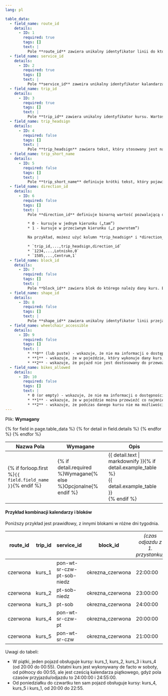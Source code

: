 ```yaml
---
lang: pl

table_data:
  - field_name: route_id
    details:
      - ID: 1
        required: true
        tags: []
        text: |
          Pole **route_id** zawiera unikalny identyfikator linii do której przynależy ten kurs. Wartość ta jest musi być zgodna z plikiem [routes.txt](#routes).
  - field_name: service_id
    details:
      - ID: 2
        required: true
        tags: []
        text: |
          Pole **service_id** zaweira unikalny identyfikator kalandarza, który określa dni w które kurs jest aktywny. Wartość ta musi być zgodna z plikiem [calendar.txt](#calendar) lub [calendar_dates.txt](#calendar_dates).
  - field_name: trip_id
    details:
      - ID: 3
        required: true
        tags: []
        text: |
          Pole **trip_id** zawiera unikalny identyfikator kursu. Wartość ta jest unikatowa w skali pliku.
  - field_name: trip_headsign
    details:
      - ID: 4
        required: false
        tags: []
        text: |
          Pole **trip_headsign** zawiera tekst, który stosowany jest na oznakowaniu w celu określenia celu kursu. Użyj tego pola aby rozóżnić różne schematy kursów w linii. Jeśli tablica kierunkowa zmienia się podczas trwania kursu, możesz nadpisać wartość pola **trip_headsign** definiujac wartości kolumny **stop_headsign** w pliku [stop_times.txt](#stop_times).
  - field_name: trip_short_name
    details:
      - ID: 5
        required: false
        tags: []
        text: |
          Pole **trip_short_name** definiuje krótki tekst, który pojawia się w rozkładach i na tablicach informacyjnych, np. numery pociągów. Jeśli taki system identyfikacji kursów nie jest powszechnie stosowany przez pasażerów, pozostaw to pole puste. Wartość pola **trip_short_name**, jeśli podana, powinna unikatowo identyfikować kurs w każdym dniu; nie powinna być stosowana dla tablic kierunkowych i/lub rozróżnienia kursów pospiesznych od zwykłych.
  - field_name: direction_id
    details:
      - ID: 6
        required: false
        tags: []
        text: |
          Pole **direction_id** definiuje binarną wartość pozwalającą określić kierunek kursu. Kolumna ta jest stosowana w celu rozróżnienia kursów w dwóch kierunkach, ale z tym samym **route_id**. Pole to nie jest stosowane w wytyczaniu trasy — ma wpływ jedynie przy publikowaniu rozkładów całej linii. Nazwy krańców mogą być zdefiniowane za pomocą kolumny **trip_headsign**.

          * 0 - kursuje w jednym kierunku („tam”)
          * 1 - kursuje w przeciwnym kierunku („z powrotem”)

          Na przykład, możesz użyć kolumn *trip_headsign* i *direction_id* w celu przypisania nazwy do kierunku linii. Plik [trips.txt](#trips) może zawierać takie trzy wpisy:

          * `trip_id,...,trip_headsign,direction_id`
          * `1234,...,Lotnisko,0`
          * `1505,...,Centrum,1`
  - field_name: block_id
    details:
      - ID: 7
        required: false
        tags: []
        text: |
          Pole **block_id** zawiera blok do którego należy dany kurs. Blok zawiera jeden lub więcej kursów wykonywanych przez ten sam pojazd, tak, że pasażer może się przesiąść pomiędzy tymi kursami pozostając w pojeździe, definiowanych przez identyfiaktor kalendarza i block_id. Block_id może łączyć kursy z różnymi kalendarzami, tworząc różne bloki w różne dni. (Zobacz [przykład poniżej](#example-showing-blocks-and-service-day))
  - field_name: shape_id
    details:
      - ID: 8
        required: false
        tags: []
        text: |
          Pole **shape_id** zawiera unikalny identyfikator linii przejazdu, wartość ta musi być zgodna z wpisem z pliku [shapes.txt](#shapes). Plik shapes.txt pozwala ustalić, jak powinny być rysowane na mapach trasy przejazdu kursów.
  - field_name: wheelchair_accessible
    details:
      - ID: 9
        required: false
        tags: []
        text: |
          * **0** (lub puste) - wskazuje, że nie ma informacji o dostępności kursu dla osób poruszających się na wózkach inwalidzkich
          * **1** - wskazuje, że w pojeździe, który wykonuje dany kurs, znajduje się miejsce na co najmniej jeden wózek inwalidzki
          * **2** - wskazuje, że pojazd nie jest dostosowany do przewozu osób poruszających się na wózku
  - field_name: bikes_allowed
    details:
      - ID: 10
        required: false
        tags: []
        text: |
          * 0 (or empty) - wskazuje, że nie ma informacji o dostępności przewozu rowerów w danym kursie
          * **1** - wskazuje, że w pojeździe można przewieźć co najmniej jeden rower
          * **2** - wskazuje, że podczas danego kursu nie ma możliwości przewozu rowerów
---
```

Plik: **Wymagany**

<div class="table-wrapper">
  <table class="recommendation">
    <thead>
      <tr>
      <th>Nazwa Pola</th>
      <th>Wymagane</th>
      <th>Opis</th>
      </tr>
    </thead>
    <tbody>
    {% for field in page.table_data %}
      {% for detail in field.details %}
      <tr id="{{ page.slug }}_{{ detail.ID }}" class="anchor-row{% if forloop.first %} field-row{% endif %}{% for tag in detail.tags %} {{ tag }}{% endfor %}">
        <td>{% if forloop.first %}<code>{{ field.field_name }}</code>{% endif %}</td>
        <td>{% if detail.required %}Wymagane{% else %}Opcjonalne{% endif %}</td>
        <td>{{ detail.text | markdownify }}{% if detail.example_table %}<div class="table-wrapper">{{ detail.example_table }}</div>{% endif %}</td>
      </tr>
      {% endfor %}
    {% endfor %}
    </tbody>
  </table>
</div>

#### Przykład kombinacji kalendarzy i bloków

Poniższy przykład jest prawidłowy, z innymi blokami w różne dni tygodnia.

| route_id | trip_id | service_id | block_id | <span style="font-weight:normal">*(czas odjazdu z 1. przystanku)*</span> | <span style="font-weight:normal">*(czas przyjazdu na ostatni przystanek)*</span> |
|----------|---------|----------------------------|------------------|----------|----------|
| czerwona | kurs_1  | pon-wt-sr-czw-pt-sob-niedz | okrezna_czerwona | 22:00:00 | 22:55:00 |
| czerwona | kurs_2  | pt-sob-niedz               | okrezna_czerwona | 23:00:00 | 23:55:00 |
| czerwona | kurs_3  | pt-sob                     | okrezna_czerwona | 24:00:00 | 24:55:00 |
| czerwona | kurs_4  | pon-wt-sr-czw-pt           | okrezna_czerwona | 20:00:00 | 20:50:00 |
| czerwona | kurs_5  | pon-wt-sr-czw              | okrezna_czerwona | 21:00:00 | 21:50:00 |

Uwagi do tabeli:
* W piątki, jeden pojazd obsługuje kursy: kurs_1, kurs_2, kurs_3 i kurs_4 (od 20:00 do 00:55). Ostatni kurs jest wykonywany de facto w soboty, od północy do 00:55, ale jest cześcią kalendarza piątkowego, gdyż pola czasów przyjazdu/odjazdu to 24:00:00 i 24:55:00.
* Od poniedziałku do czwartku ten sam pojazd obsługuje kursy: kurs_4, kurs_5 i kurs_1, od 20:00 do 22:55.

